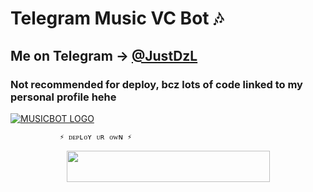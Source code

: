 # Telegram Music VC Bot 🎶
## Me on Telegram -> [@JustDzL](https://t.me/JustDzL) 




### Not recommended for deploy, bcz lots of code linked to my personal profile hehe


[![MUSICBOT LOGO](https://telegra.ph/file/11100db05aaad2a2aef9b.jpg)](https://t.me/justDzL )

               ⚡ ᴅᴇᴘʟᴏʏ ᴜʀ ᴏᴡɴ ⚡


<p align="center"><a href="https://heroku.com/deploy?template=https://github.com/itsdzl/dzmusic">
  <img src="https://img.shields.io/badge/Deploy%20To%20Heroku-blue?style=for-the-badge&logo=heroku" width="325" height="50.100" /></a></p>


